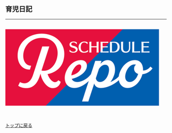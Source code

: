 ## 育児日記
***
<br />
<img src="../imgs/logo.png" width="480px">
<br /><br /><br />

[トップに戻る](../index.md)